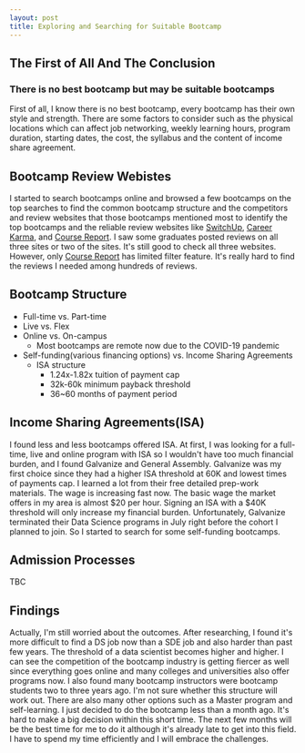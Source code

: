 ```yaml
---
layout: post
title: Exploring and Searching for Suitable Bootcamp
---
```


## The First of All And The Conclusion
### There is no best bootcamp but may be suitable bootcamps
First of all, I know there is no best bootcamp, every bootcamp has their own style and strength. There are some factors to consider such as the physical locations which can affect job networking, weekly learning hours, program duration, starting dates, the cost, the syllabus and the content of income share agreement.

## Bootcamp Review Webistes
I started to search bootcamps online and browsed a few bootcamps on the top searches to find the common bootcamp structure and the competitors and review websites that those bootcamps mentioned most to identify the top bootcamps and the reliable review websites like [SwitchUp], [Career Karma], and [Course Report]. I saw some graduates posted reviews on all three sites or two of the sites. It's still good to check all three websites. However, only [Course Report] has limited filter feature. It's really hard to find the reviews I needed among hundreds of reviews.

## Bootcamp Structure
* Full-time vs. Part-time
* Live vs. Flex
* Online vs. On-campus
    * Most bootcamps are remote now due to the COVID-19 pandemic
* Self-funding(various financing options) vs. Income Sharing Agreements 
    * ISA structure
        * 1.24x-1.82x tuition of payment cap
        * 32k-60k minimum payback threshold
        * 36~60 months of payment period

## Income Sharing Agreements(ISA)
I found less and less bootcamps offered ISA. At first, I was looking for a full-time, live and online program with ISA so I wouldn't have too much financial burden, and I found Galvanize and General Assembly. Galvanize was my first choice since they had a higher ISA threshold at 60K and lowest times of payments cap. I learned a lot from their free detailed prep-work materials. The wage is increasing fast now. The basic wage the market offers in my area is almost $20 per hour. Signing an ISA with a $40K threshold will only increase my financial burden. Unfortunately, Galvanize terminated their Data Science programs in July right before the cohort I planned to join. So I started to search for some self-funding bootcamps. 

## Admission Processes
TBC

## Findings
Actually, I'm still worried about the outcomes. After researching, I found it's more difficult to find a DS job now than a SDE job and also harder than past few years. The threshold of a data scientist becomes higher and higher. I can see the competition of the bootcamp industry is getting fiercer as well since everything goes online and many colleges and universities also offer programs now.  I also found many bootcamp instructors were bootcamp students two to three years ago. I'm not sure whether this structure will work out. There are also many other options such as a Master program and self-learning. I just decided to do the bootcamp less than a month ago. It's hard to make a big decision within this short time. The next few months will be the best time for me to do it although it's already late to get into this field. I have to spend my time efficiently and I will embrace the challenges. 

[Career Karma]: https://careerkarma.com/
[Course Report]: https://www.coursereport.com/
[Switchup]: https://www.switchup.org/